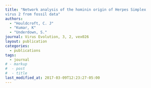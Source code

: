 ```yaml
---
title: "Network analysis of the hominin origin of Herpes Simplex
virus 2 from fossil data"
authors: 
  - "Houldcroft, C. J"
  - "Kumar, K"
  - "Underdown, S."
journal: Virus Evolution, 3, 2, vex026
layout: publication
categories:
  - publications
tags:
  - journal
# - markup
#  - post
#  - title
last_modified_at: 2017-03-09T12:23:27-05:00
---
```


